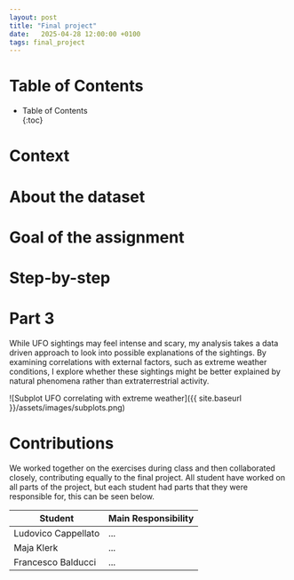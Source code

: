```yaml
---
layout: post
title: "Final project"
date:   2025-04-28 12:00:00 +0100
tags: final_project
---
```


# Table of Contents

* Table of Contents  
{:toc}

# Context

# About the dataset

# Goal of the assignment

# Step-by-step

# Part 3
While UFO sightings may feel intense and scary, my analysis takes a data driven approach to look into possible explanations of the sightings. By examining correlations with external factors, such as extreme weather conditions, I explore whether these sightings might be better explained by natural phenomena rather than extraterrestrial activity. 


![Subplot UFO correlating with extreme weather]({{ site.baseurl }}/assets/images/subplots.png)

# Contributions

We worked together on the exercises during class and then collaborated closely, contributing equally to the final project. All student have worked on all parts of the project, but each student had parts that they were responsible for, this can be seen below. 

| Student              | Main Responsibility           |
| ---------------------|-------------------------------|
| Ludovico Cappellato  | ...                           |
| Maja Klerk           | ...                           |
| Francesco Balducci   | ...                           |
